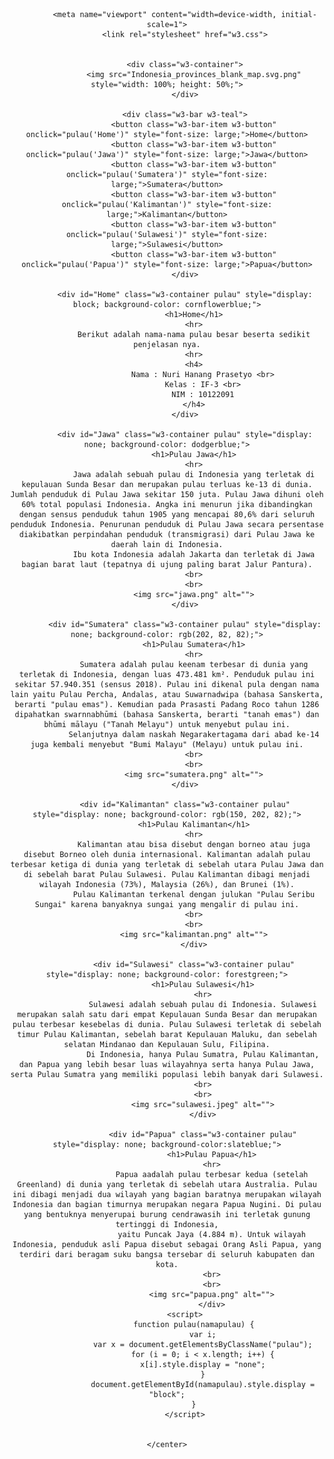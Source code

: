 <html>
    <center>
    
            <meta name="viewport" content="width=device-width, initial-scale=1">
            <link rel="stylesheet" href="w3.css">
        
    
            <div class="w3-container">
                <img src="Indonesia_provinces_blank_map.svg.png" style="width: 100%; height: 50%;">
            </div>
            
            <div class="w3-bar w3-teal">
                <button class="w3-bar-item w3-button" onclick="pulau('Home')" style="font-size: large;">Home</button>
                <button class="w3-bar-item w3-button" onclick="pulau('Jawa')" style="font-size: large;">Jawa</button>
                <button class="w3-bar-item w3-button" onclick="pulau('Sumatera')" style="font-size: large;">Sumatera</button>
                <button class="w3-bar-item w3-button" onclick="pulau('Kalimantan')" style="font-size: large;">Kalimantan</button>
                <button class="w3-bar-item w3-button" onclick="pulau('Sulawesi')" style="font-size: large;">Sulawesi</button>
                <button class="w3-bar-item w3-button" onclick="pulau('Papua')" style="font-size: large;">Papua</button>
            </div>
            
            <div id="Home" class="w3-container pulau" style="display: block; background-color: cornflowerblue;">
                <h1>Home</h1>
                <hr>
                Berikut adalah nama-nama pulau besar beserta sedikit penjelasan nya.
                <hr>
                <h4>
                    Nama : Nuri Hanang Prasetyo <br>
                    Kelas : IF-3 <br>
                    NIM : 10122091
                </h4>
            </div>

            <div id="Jawa" class="w3-container pulau" style="display: none; background-color: dodgerblue;">
                <h1>Pulau Jawa</h1>
                <hr>
                Jawa adalah sebuah pulau di Indonesia yang terletak di kepulauan Sunda Besar dan merupakan pulau terluas ke-13 di dunia. Jumlah penduduk di Pulau Jawa sekitar 150 juta. Pulau Jawa dihuni oleh 60% total populasi Indonesia. Angka ini menurun jika dibandingkan dengan sensus penduduk tahun 1905 yang mencapai 80,6% dari seluruh penduduk Indonesia. Penurunan penduduk di Pulau Jawa secara persentase diakibatkan perpindahan penduduk (transmigrasi) dari Pulau Jawa ke daerah lain di Indonesia.
                Ibu kota Indonesia adalah Jakarta dan terletak di Jawa bagian barat laut (tepatnya di ujung paling barat Jalur Pantura).
                <br>
                <br>
                <img src="jawa.png" alt="">
            </div>

            <div id="Sumatera" class="w3-container pulau" style="display: none; background-color: rgb(202, 82, 82);">
                <h1>Pulau Sumatera</h1>
                <hr>
                Sumatera adalah pulau keenam terbesar di dunia yang terletak di Indonesia, dengan luas 473.481 km². Penduduk pulau ini sekitar 57.940.351 (sensus 2018). Pulau ini dikenal pula dengan nama lain yaitu Pulau Percha, Andalas, atau Suwarnadwipa (bahasa Sanskerta, berarti "pulau emas"). Kemudian pada Prasasti Padang Roco tahun 1286 dipahatkan swarnnabhūmi (bahasa Sanskerta, berarti "tanah emas") dan bhūmi mālayu ("Tanah Melayu") untuk menyebut pulau ini.
                Selanjutnya dalam naskah Negarakertagama dari abad ke-14 juga kembali menyebut "Bumi Malayu" (Melayu) untuk pulau ini.
                <br>
                <br>
                <img src="sumatera.png" alt="">
            </div>

            <div id="Kalimantan" class="w3-container pulau" style="display: none; background-color: rgb(150, 202, 82);">
                <h1>Pulau Kalimantan</h1>
                <hr>
                Kalimantan atau bisa disebut dengan borneo atau juga disebut Borneo oleh dunia internasional. Kalimantan adalah pulau terbesar ketiga di dunia yang terletak di sebelah utara Pulau Jawa dan di sebelah barat Pulau Sulawesi. Pulau Kalimantan dibagi menjadi wilayah Indonesia (73%), Malaysia (26%), dan Brunei (1%).
                Pulau Kalimantan terkenal dengan julukan "Pulau Seribu Sungai" karena banyaknya sungai yang mengalir di pulau ini.
                <br>
                <br>
                <img src="kalimantan.png" alt="">
                </div>

                <div id="Sulawesi" class="w3-container pulau" style="display: none; background-color: forestgreen;">
                    <h1>Pulau Sulawesi</h1>
                    <hr>
                    Sulawesi adalah sebuah pulau di Indonesia. Sulawesi merupakan salah satu dari empat Kepulauan Sunda Besar dan merupakan pulau terbesar kesebelas di dunia. Pulau Sulawesi terletak di sebelah timur Pulau Kalimantan, sebelah barat Kepulauan Maluku, dan sebelah selatan Mindanao dan Kepulauan Sulu, Filipina.
                    Di Indonesia, hanya Pulau Sumatra, Pulau Kalimantan, dan Papua yang lebih besar luas wilayahnya serta hanya Pulau Jawa, serta Pulau Sumatra yang memiliki populasi lebih banyak dari Sulawesi.
                    <br>
                    <br>
                    <img src="sulawesi.jpeg" alt="">
                    </div>

                    <div id="Papua" class="w3-container pulau" style="display: none; background-color:slateblue;">
                        <h1>Pulau Papua</h1>
                        <hr>
                        Papua aadalah pulau terbesar kedua (setelah Greenland) di dunia yang terletak di sebelah utara Australia. Pulau ini dibagi menjadi dua wilayah yang bagian baratnya merupakan wilayah Indonesia dan bagian timurnya merupakan negara Papua Nugini. Di pulau yang bentuknya menyerupai burung cendrawasih ini terletak gunung tertinggi di Indonesia,
                        yaitu Puncak Jaya (4.884 m). Untuk wilayah Indonesia, penduduk asli Papua disebut sebagai Orang Asli Papua, yang terdiri dari beragam suku bangsa tersebar di seluruh kabupaten dan kota.
                        <br>
                        <br>
                        <img src="papua.png" alt="">
                        </div>
            <script>
                function pulau(namapulau) {
                    var i;
                    var x = document.getElementsByClassName("pulau");
                    for (i = 0; i < x.length; i++) {
                    x[i].style.display = "none";
                    }
                    document.getElementById(namapulau).style.display = "block";
                }
            </script>
    
        
    </center>
</html>
